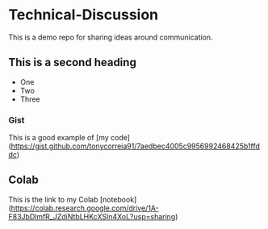 # Technical-Discussion
This is a demo repo for sharing ideas around communication.


## This is a second heading

* One
* Two
* Three


### Gist

This is a good example of [my code] (https://gist.github.com/tonycorreia91/7aedbec4005c9956992468425b1ffddc)

## Colab

This is the link to my Colab [notebook] (https://colab.research.google.com/drive/1A-F83JbDlmfR_JZdiNtbLHKcXSIn4XoL?usp=sharing)
